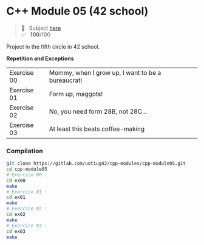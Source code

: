 # C++ Module 05 (42 school)
> 📑 &ensp;Subject [here](/subject/subject_cpp_module_05.pdf) <br />
✅ &ensp;**100**/100

Project in the fifth circle in 42 school.

**Repetition and Exceptions**

<table>
<tr><td>Exercise 00</td><td>Mommy, when I grow up, I want to be a bureaucrat!</td></tr>
<tr><td>Exercise 01</td><td>Form up, maggots!</td></tr>
<tr><td>Exercise 02</td><td>No, you need form 28B, not 28C...</td></tr>
<tr><td>Exercise 03</td><td>At least this beats coffee-making</td></tr>
</table>

### Compilation
```bash
git clone https://gitlab.com/uotiug42/cpp-modules/cpp-module05.git
cd cpp-module05
# Exercice 00 :
cd ex00
make
# Exercice 01 :
cd ex01
make
# Exercice 02 :
cd ex02
make
# Exercice 03 :
cd ex03
make
```
